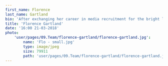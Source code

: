 ```yaml
---
first_name: Florence
last_name: Gartland
bio: 'After exchanging her career in media recruitment for the bright lights of tech PR, Flo has truly found her place at Spark. Her eyes have now been opened to the world of cybersecurity -  a once foreign concept - and in her haste to take it all in, you’ll often find her at Hack:Soho, rubbing shoulders with industry experts and getting the latest scoop on the dangers of the web. When not securing coverage for clients or reading up on the latest industry news (and the occasional bestseller), Flo spends her time planning her next getaway - recommendations are always welcome! Staying firmly out of the coffee wars, she’d much rather discuss where to get the best (and cheapest) beer in Europe!'
title: 'Florence Gartland'
date: '16:00 21-03-2018'
photo:
    'user/pages/09.Team/florence-gartland/florence-gartland.jpg':
        name: 'Flo - small.jpg'
        type: image/jpeg
        size: 79911
        path: 'user/pages/09.Team/florence-gartland/florence-gartland.jpg'
---
```

